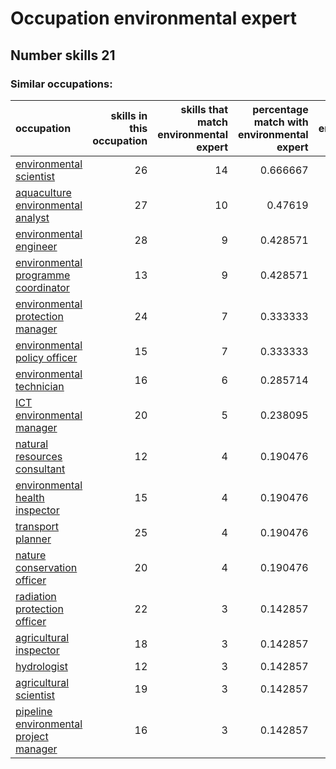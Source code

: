 # Occupation environmental expert
## Number skills 21
### Similar occupations:
| occupation                                                                          |   skills in this occupation |   skills that match environmental expert |   percentage match with environmental expert |   skills not in environmental expert |
|:------------------------------------------------------------------------------------|----------------------------:|-----------------------------------------:|---------------------------------------------:|-------------------------------------:|
| [environmental scientist](environmental_scientist.md)                               |                          26 |                                       14 |                                     0.666667 |                                   12 |
| [aquaculture environmental analyst](aquaculture_environmental_analyst.md)           |                          27 |                                       10 |                                     0.47619  |                                   17 |
| [environmental engineer](environmental_engineer.md)                                 |                          28 |                                        9 |                                     0.428571 |                                   19 |
| [environmental programme coordinator](environmental_programme_coordinator.md)       |                          13 |                                        9 |                                     0.428571 |                                    4 |
| [environmental protection manager](environmental_protection_manager.md)             |                          24 |                                        7 |                                     0.333333 |                                   17 |
| [environmental policy officer](environmental_policy_officer.md)                     |                          15 |                                        7 |                                     0.333333 |                                    8 |
| [environmental technician](environmental_technician.md)                             |                          16 |                                        6 |                                     0.285714 |                                   10 |
| [ICT environmental manager](ICT_environmental_manager.md)                           |                          20 |                                        5 |                                     0.238095 |                                   15 |
| [natural resources consultant](natural_resources_consultant.md)                     |                          12 |                                        4 |                                     0.190476 |                                    8 |
| [environmental health inspector](environmental_health_inspector.md)                 |                          15 |                                        4 |                                     0.190476 |                                   11 |
| [transport planner](transport_planner.md)                                           |                          25 |                                        4 |                                     0.190476 |                                   21 |
| [nature conservation officer](nature_conservation_officer.md)                       |                          20 |                                        4 |                                     0.190476 |                                   16 |
| [radiation protection officer](radiation_protection_officer.md)                     |                          22 |                                        3 |                                     0.142857 |                                   19 |
| [agricultural inspector](agricultural_inspector.md)                                 |                          18 |                                        3 |                                     0.142857 |                                   15 |
| [hydrologist](hydrologist.md)                                                       |                          12 |                                        3 |                                     0.142857 |                                    9 |
| [agricultural scientist](agricultural_scientist.md)                                 |                          19 |                                        3 |                                     0.142857 |                                   16 |
| [pipeline environmental project manager](pipeline_environmental_project_manager.md) |                          16 |                                        3 |                                     0.142857 |                                   13 |

